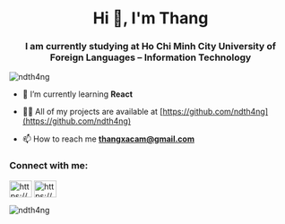 <h1 align="center">Hi 👋, I'm Thang</h1>
<h3 align="center">I am currently studying at Ho Chi Minh City University of Foreign Languages – Information Technology</h3>

<p align="left"> <img src="https://komarev.com/ghpvc/?username=ndth4ng&label=Profile%20views&color=0e75b6&style=flat" alt="ndth4ng" /> </p>

- 🌱 I’m currently learning **React**

- 👨‍💻 All of my projects are available at [https://github.com/ndth4ng](https://github.com/ndth4ng)

- 📫 How to reach me **thangxacam@gmail.com**

<h3 align="left">Connect with me:</h3>
<p align="left">
<a href="https://fb.com/100006624030473" target="blank"><img align="center" src="https://raw.githubusercontent.com/rahuldkjain/github-profile-readme-generator/master/src/images/icons/Social/facebook.svg" alt="https://www.facebook.com/profile.php?id=100006624030473" height="30" width="40" /></a>
<a href="https://instagram.com/ndth4ng/" target="blank"><img align="center" src="https://raw.githubusercontent.com/rahuldkjain/github-profile-readme-generator/master/src/images/icons/Social/instagram.svg" alt="https://www.instagram.com/ndth4ng/" height="30" width="40" /></a>
</p>

<p><img align="left" src="https://github-readme-stats.vercel.app/api/top-langs?username=ndth4ng&show_icons=true&locale=en&layout=compact" alt="ndth4ng" /></p>
